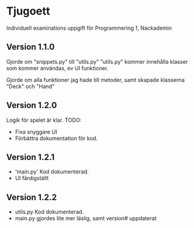 # Tjugoett
Individuell examinations uppgift för Programmering 1, Nackademin

## Version 1.1.0
Gjorde om "snippets.py" till "utils.py"
"utils.py" kommer innehålla klasser som kommer användas, ev UI funktioner.

Gjorde om alla funktioner jag hade till metoder, samt skapade klasserna "Deck" och "Hand"

## Version 1.2.0
Logik för spelet är klar.
TODO:
- Fixa snyggare UI
- Förbättra dokumentation för kod.
## Version 1.2.1
- 'main.py' Kod dokumenterad.
- UI färdigställt
## Version 1.2.2
- utils.py Kod dokumenterad.
- main.py gjordes lite mer läslig, samt version# uppdaterat